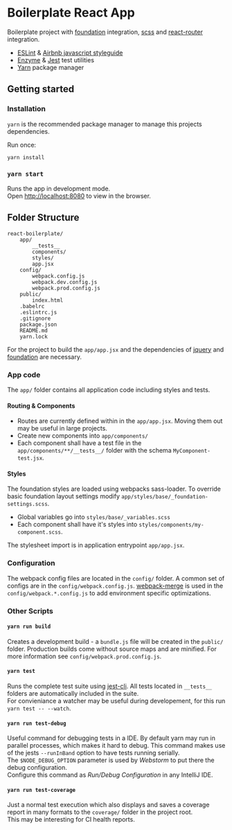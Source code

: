 # Boilerplate React App

Boilerplate project with [foundation](http://foundation.zurb.com/) integration, [scss](http://sass-lang.com/) and [react-router](https://github.com/ReactTraining/react-router) integration.
* [ESLint](http://eslint.org/) & [Airbnb javascript styleguide](https://github.com/airbnb/javascript)
* [Enzyme](http://airbnb.io/enzyme/) & [Jest](https://facebook.github.io/jest/) test utilities
* [Yarn](https://yarnpkg.com/) package manager

## Getting started

### Installation

`yarn` is the recommended package manager to manage this projects dependencies.

Run once:

```bash
yarn install
```

### `yarn start`

Runs the app in development mode.<br />
Open [http://localhost:8080](http://localhost:8080) to view in the browser.

## Folder Structure

```
react-boilerplate/
    app/
        __tests__
        components/
        styles/
        app.jsx
    config/
        webpack.config.js
        webpack.dev.config.js
        webpack.prod.config.js
    public/
        index.html
    .babelrc
    .eslintrc.js
    .gitignore
    package.json
    README.md
    yarn.lock
```

For the project to build the `app/app.jsx` and the dependencies of [jquery](https://jquery.com/) and [foundation](http://foundation.zurb.com/) are necessary.

### App code

The `app/` folder contains all application code including styles and tests.

#### Routing & Components

* Routes are currently defined within in the `app/app.jsx`. Moving them out may be useful in large projects.
* Create new components into `app/components/`
* Each component shall have a test file in the `app/components/**/__tests__/` folder with the schema `MyComponent-test.jsx`.

#### Styles

The foundation styles are loaded using webpacks sass-loader. To override basic foundation layout settings modify `app/styles/base/_foundation-settings.scss`.

* Global variables go into `styles/base/_variables.scss`
* Each component shall have it's styles into `styles/components/my-component.scss`.

The stylesheet import is in application entrypoint `app/app.jsx`.

### Configuration
The webpack config files are located in the `config/` folder. A common set of configs are in the `config/webpack.config.js`.
[webpack-merge](https://www.npmjs.com/package/webpack-merge) is used in the `config/webpack.*.config.js` to add environment specific optimizations.

### Other Scripts

#### `yarn run build`
Creates a development build - a `bundle.js` file will be created in the `public/` folder. Production builds come without source maps and are minified.
For more information see `config/webpack.prod.config.js`.

#### `yarn test`
Runs the complete test suite using [jest-cli](https://facebook.github.io/jest/). All tests located in `__tests__` folders are automatically included in the suite.<br />
For convieniance a watcher may be useful during developement, for this run `yarn test -- --watch`.

#### `yarn run test-debug`
Useful command for debugging tests in a IDE. By default yarn may run in parallel processes, which makes it hard to debug.
This command makes use of the jests `--runInBand` option to have tests running serially.<br />
The `$NODE_DEBUG_OPTION` parameter is used by _Webstorm_ to put there the debug configuration.<br />
Configure this command as _Run/Debug Configuration_ in any IntelliJ IDE.

#### `yarn run test-coverage`
Just a normal test execution which also displays and saves a coverage report in many formats to the `coverage/` folder in the project root.<br />
This may be interesting for CI health reports.
